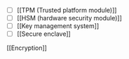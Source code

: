 - [ ] [[TPM (Trusted platform module)]]
- [ ] [[HSM (hardware security module)]] 
- [ ] [[Key management system]]
- [ ] [[Secure enclave]]

[[Encryption]]